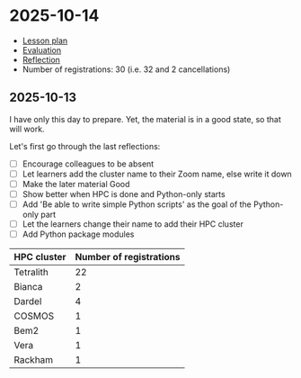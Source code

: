 # 2025-10-14

- [Lesson plan](../../lesson_plans/20251014/README.md)
- [Evaluation](../../evaluations/20251014/README.md)
- [Reflection](../../reflections/20251014/README.md)
- Number of registrations: 30 (i.e. 32 and 2 cancellations)

## 2025-10-13

I have only this day to prepare. Yet, the material is in a good
state, so that will work.

Let's first go through the last reflections:

- [ ] Encourage colleagues to be absent
- [ ] Let learners add the cluster name to their Zoom name,
  else write it down
- [ ] Make the later material Good
- [ ] Show better when HPC is done and Python-only starts
- [ ] Add 'Be able to write simple Python scripts'
  as the goal of the Python-only part
- [ ] Let the learners change their name to add their HPC cluster
- [ ] Add Python package modules

HPC cluster|Number of registrations
-----------|-----------------------
Tetralith  |22
Bianca     |2
Dardel     |4
COSMOS     |1
Bem2       |1
Vera       |1
Rackham    |1
